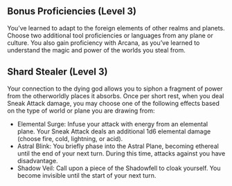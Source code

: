 ## Bonus Proficiencies (Level 3)

You’ve learned to adapt to the foreign elements of other realms and planets. Choose two additional tool proficiencies or languages from any plane or culture. You also gain proficiency with Arcana, as you’ve learned to understand the magic and power of the worlds you steal from.

## Shard Stealer (Level 3)
Your connection to the dying god allows you to siphon a fragment of power from the otherworldly places it absorbs. Once per short rest, when you deal Sneak Attack damage, you may choose one of the following effects based on the type of world or plane you are drawing from: 
- Elemental Surge: Infuse your attack with energy from an elemental plane. Your Sneak Attack deals an additional 1d6 elemental damage (choose fire, cold, lightning, or acid).
- Astral Blink: You briefly phase into the Astral Plane, becoming ethereal until the end of your next turn. During this time, attacks against you have disadvantage. 
- Shadow Veil: Call upon a piece of the Shadowfell to cloak yourself. You become invisible until the start of your next turn.
